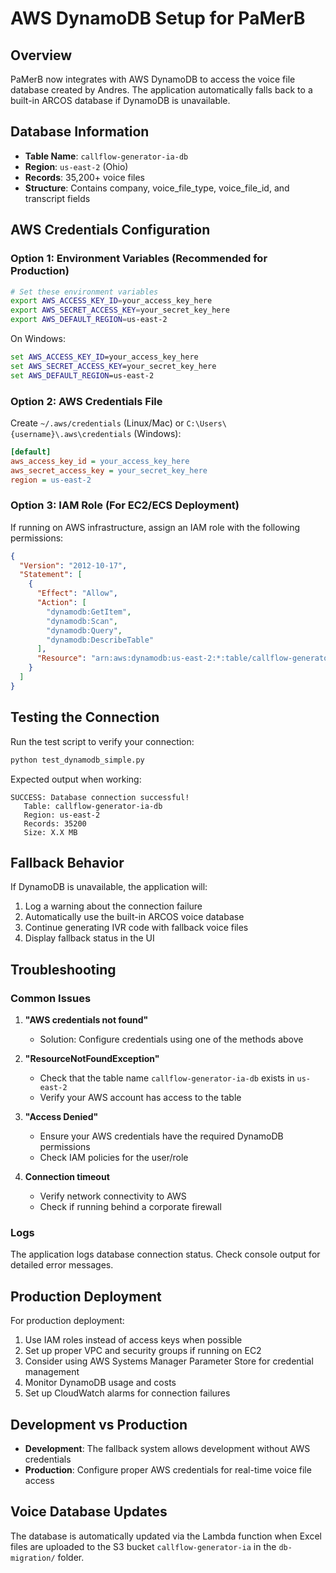 # AWS DynamoDB Setup for PaMerB

## Overview

PaMerB now integrates with AWS DynamoDB to access the voice file database created by Andres. The application automatically falls back to a built-in ARCOS database if DynamoDB is unavailable.

## Database Information

- **Table Name**: `callflow-generator-ia-db`
- **Region**: `us-east-2` (Ohio)
- **Records**: 35,200+ voice files
- **Structure**: Contains company, voice_file_type, voice_file_id, and transcript fields

## AWS Credentials Configuration

### Option 1: Environment Variables (Recommended for Production)

```bash
# Set these environment variables
export AWS_ACCESS_KEY_ID=your_access_key_here
export AWS_SECRET_ACCESS_KEY=your_secret_key_here
export AWS_DEFAULT_REGION=us-east-2
```

On Windows:
```cmd
set AWS_ACCESS_KEY_ID=your_access_key_here
set AWS_SECRET_ACCESS_KEY=your_secret_key_here
set AWS_DEFAULT_REGION=us-east-2
```

### Option 2: AWS Credentials File

Create `~/.aws/credentials` (Linux/Mac) or `C:\Users\{username}\.aws\credentials` (Windows):

```ini
[default]
aws_access_key_id = your_access_key_here
aws_secret_access_key = your_secret_key_here
region = us-east-2
```

### Option 3: IAM Role (For EC2/ECS Deployment)

If running on AWS infrastructure, assign an IAM role with the following permissions:

```json
{
  "Version": "2012-10-17",
  "Statement": [
    {
      "Effect": "Allow",
      "Action": [
        "dynamodb:GetItem",
        "dynamodb:Scan",
        "dynamodb:Query",
        "dynamodb:DescribeTable"
      ],
      "Resource": "arn:aws:dynamodb:us-east-2:*:table/callflow-generator-ia-db"
    }
  ]
}
```

## Testing the Connection

Run the test script to verify your connection:

```bash
python test_dynamodb_simple.py
```

Expected output when working:
```
SUCCESS: Database connection successful!
   Table: callflow-generator-ia-db
   Region: us-east-2
   Records: 35200
   Size: X.X MB
```

## Fallback Behavior

If DynamoDB is unavailable, the application will:
1. Log a warning about the connection failure
2. Automatically use the built-in ARCOS voice database
3. Continue generating IVR code with fallback voice files
4. Display fallback status in the UI

## Troubleshooting

### Common Issues

1. **"AWS credentials not found"**
   - Solution: Configure credentials using one of the methods above

2. **"ResourceNotFoundException"**
   - Check that the table name `callflow-generator-ia-db` exists in `us-east-2`
   - Verify your AWS account has access to the table

3. **"Access Denied"**
   - Ensure your AWS credentials have the required DynamoDB permissions
   - Check IAM policies for the user/role

4. **Connection timeout**
   - Verify network connectivity to AWS
   - Check if running behind a corporate firewall

### Logs

The application logs database connection status. Check console output for detailed error messages.

## Production Deployment

For production deployment:

1. Use IAM roles instead of access keys when possible
2. Set up proper VPC and security groups if running on EC2
3. Consider using AWS Systems Manager Parameter Store for credential management
4. Monitor DynamoDB usage and costs
5. Set up CloudWatch alarms for connection failures

## Development vs Production

- **Development**: The fallback system allows development without AWS credentials
- **Production**: Configure proper AWS credentials for real-time voice file access

## Voice Database Updates

The database is automatically updated via the Lambda function when Excel files are uploaded to the S3 bucket `callflow-generator-ia` in the `db-migration/` folder.
